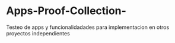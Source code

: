 # Apps-Proof-Collection-
Testeo de apps y funcionalidadades  para implementacion en otros proyectos independientes

